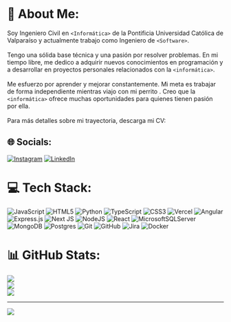 # 💫 About Me:
<p class="mb-4">
    Soy Ingeniero Civil en <code class="code-highlight">&lt;Informática&gt;</code> de la Pontificia Universidad Católica de Valparaíso y actualmente trabajo como Ingeniero de <code class="code-highlight">&lt;Software&gt;</code>.
    <br> <br>
    Tengo una sólida base técnica y una pasión por resolver problemas. En mi tiempo libre, me dedico a adquirir nuevos conocimientos en programación 
    y a desarrollar en proyectos personales relacionados 
    con la <code class="code-highlight">&lt;informática&gt;</code>.
    <br> <br>
    Me esfuerzo por aprender y mejorar constantemente. Mi meta es trabajar de forma independiente mientras viajo con mi perrito 
    <i class="fas fa-paw"></i>. Creo que la <code class="code-highlight">&lt;informática&gt;</code> ofrece muchas oportunidades para quienes tienen pasión por ella.
    <br> <br>
    Para más detalles sobre mi trayectoria, descarga mi CV:
</p>


## 🌐 Socials:
[![Instagram](https://img.shields.io/badge/Instagram-%23E4405F.svg?logo=Instagram&logoColor=white)](https://instagram.com/https://www.instagram.com/patricio.labra/) [![LinkedIn](https://img.shields.io/badge/LinkedIn-%230077B5.svg?logo=linkedin&logoColor=white)](https://linkedin.com/in/https://www.linkedin.com/in/patricio-labra-verdugo) 

# 💻 Tech Stack:
![JavaScript](https://img.shields.io/badge/javascript-%23323330.svg?style=plastic&logo=javascript&logoColor=%23F7DF1E) ![HTML5](https://img.shields.io/badge/html5-%23E34F26.svg?style=plastic&logo=html5&logoColor=white) ![Python](https://img.shields.io/badge/python-3670A0?style=plastic&logo=python&logoColor=ffdd54) ![TypeScript](https://img.shields.io/badge/typescript-%23007ACC.svg?style=plastic&logo=typescript&logoColor=white) ![CSS3](https://img.shields.io/badge/css3-%231572B6.svg?style=plastic&logo=css3&logoColor=white) ![Vercel](https://img.shields.io/badge/vercel-%23000000.svg?style=plastic&logo=vercel&logoColor=white) ![Angular](https://img.shields.io/badge/angular-%23DD0031.svg?style=plastic&logo=angular&logoColor=white) ![Express.js](https://img.shields.io/badge/express.js-%23404d59.svg?style=plastic&logo=express&logoColor=%2361DAFB) ![Next JS](https://img.shields.io/badge/Next-black?style=plastic&logo=next.js&logoColor=white) ![NodeJS](https://img.shields.io/badge/node.js-6DA55F?style=plastic&logo=node.js&logoColor=white) ![React](https://img.shields.io/badge/react-%2320232a.svg?style=plastic&logo=react&logoColor=%2361DAFB) ![MicrosoftSQLServer](https://img.shields.io/badge/Microsoft%20SQL%20Server-CC2927?style=plastic&logo=microsoft%20sql%20server&logoColor=white) ![MongoDB](https://img.shields.io/badge/MongoDB-%234ea94b.svg?style=plastic&logo=mongodb&logoColor=white) ![Postgres](https://img.shields.io/badge/postgres-%23316192.svg?style=plastic&logo=postgresql&logoColor=white) ![Git](https://img.shields.io/badge/git-%23F05033.svg?style=plastic&logo=git&logoColor=white) ![GitHub](https://img.shields.io/badge/github-%23121011.svg?style=plastic&logo=github&logoColor=white) ![Jira](https://img.shields.io/badge/jira-%230A0FFF.svg?style=plastic&logo=jira&logoColor=white) ![Docker](https://img.shields.io/badge/docker-%230db7ed.svg?style=plastic&logo=docker&logoColor=white)
# 📊 GitHub Stats:
![](https://github-readme-stats.vercel.app/api?username=PatricioLabra&theme=dark&hide_border=false&include_all_commits=true&count_private=true)<br/>
![](https://github-readme-streak-stats.herokuapp.com/?user=PatricioLabra&theme=dark&hide_border=false)<br/>
![](https://github-readme-stats.vercel.app/api/top-langs/?username=PatricioLabra&theme=dark&hide_border=false&include_all_commits=true&count_private=true&layout=compact)

---
[![](https://visitcount.itsvg.in/api?id=PatricioLabra&icon=0&color=1)](https://visitcount.itsvg.in)

<!-- Proudly created with GPRM ( https://gprm.itsvg.in ) -->
